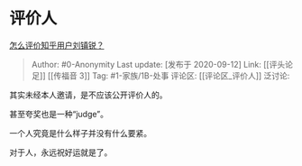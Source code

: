 # 评价人
[怎么评价知乎用户刘镇锐？](https://www.zhihu.com/question/56967348/answer/1469018124)

> Author: #0-Anonymity
> Last update: [发布于 2020-09-12]
> Link: [[评头论足]] [[传福音 3]]
> Tag: #1-家族/1B-处事
> 评论区: [[评论区_评价人]]
> 泛讨论:

其实未经本人邀请，是不应该公开评价人的。

甚至夸奖也是一种“judge”。

一个人究竟是什么样子并没有什么要紧。

对于人，永远祝好运就是了。
